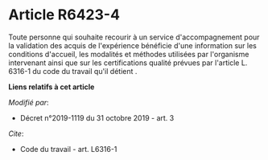 # Article R6423-4

Toute personne qui souhaite recourir à un service d'accompagnement pour la validation des acquis de l'expérience bénéficie
d'une information sur les conditions d'accueil, les modalités et méthodes utilisées par l'organisme intervenant ainsi que sur
les certifications qualité prévues par l'article L. 6316-1 du code du travail qu'il détient .

**Liens relatifs à cet article**

_Modifié par_:

  - Décret n°2019-1119 du 31 octobre 2019 - art. 3

_Cite_:

  - Code du travail - art. L6316-1
